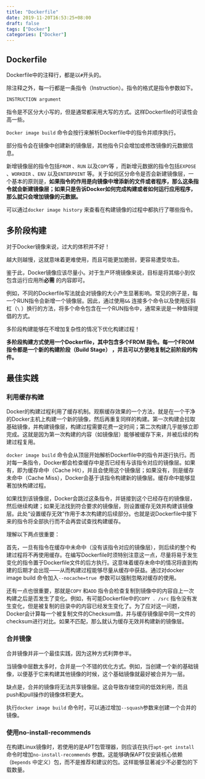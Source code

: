 ```yaml
---
title: "Dockerfile"
date: 2019-11-20T16:53:25+08:00
draft: false
tags: ["Docker"]
categories: ["Docker"]
---
```


## Dockerfile

Dockerfile中的注释行，都是以`#`开头的。

除注释之外，每一行都是一条指令（Instruction）。指令的格式是指令参数如下。

```dockerfile
INSTRUCTION argument
```

指令是不区分大小写的，但是通常都采用大写的方式。这样Dockerfile的可读性会高一些。

`Docker image build` 命令会按行来解析Dockerfile中的指令并顺序执行。

部分指令会在镜像中创建新的镜像层，其他指令只会增加或修改镜像的元数据信息。

新增镜像层的指令包括`FROM` 、`RUN` 以及`COPY`等 ，而新增元数据的指令包括`EXPOSE` 、`WORKDIR` 、`ENV` 以及`ENTERPOINT` 等。关于如何区分命令是否会新建镜像层，一个基本的原则是，**如果指令的作用是向镜像中增添新的文件或者程序，那么这条指令就会新建镜像层；如果只是告诉Docker如何完成构建或者如何运行应用程序，那么就只会增加镜像的元数据。**

可以通过`docker image history` 来查看在构建镜像的过程中都执行了哪些指令。

## 多阶段构建

对于Docker镜像来说，过大的体积并不好！

越大则越慢，这就意味着更难使用，而且可能更加脆弱，更容易遭受攻击。

鉴于此，Docker镜像应该尽量小。对于生产环境镜像来说，目标是将其缩小到仅包含运行应用所**必需** 的内容即可。

例如，不同的Dockerfile写法就会对镜像的大小产生显著影响。常见的例子是，每一个RUN指令会新增一个镜像层。因此，通过使用`&&` 连接多个命令以及使用反斜杠（`\` ）换行的方法，将多个命令包含在一个RUN指令中，通常来说是一种值得提倡的方式。

多阶段构建能够在不增加复杂性的情况下优化构建过程！

**多阶段构建方式使用一个Dockerfile，其中包含多个FROM 指令。每一个FROM 指令都是一个新的构建阶段（Build Stage） ，并且可以方便地复制之前阶段的构件。**

## 最佳实践

### 利用缓存构建

Docker的构建过程利用了缓存机制。观察缓存效果的一个方法，就是在一个干净的Docker主机上构建一个新的镜像，然后再重复同样的构建。第一次构建会拉取基础镜像，并构建镜像层，构建过程需要花费一定时间；第二次构建几乎能够立即完成。这就是因为第一次构建的内容（如镜像层）能够被缓存下来，并被后续的构建过程复用。

`docker image build` 命令会从顶层开始解析Dockerfile中的指令并逐行执行。而对每一条指令，Docker都会检查缓存中是否已经有与该指令对应的镜像层。如果有，即为缓存命中（Cache Hit），并且会使用这个镜像层；如果没有，则是缓存未命中（Cache Miss），Docker会基于该指令构建新的镜像层。缓存命中能够显著加快构建过程。

如果找到该镜像层，Docker会跳过这条指令，并链接到这个已经存在的镜像层，然后继续构建；如果无法找到符合要求的镜像层，则设置缓存无效并构建该镜像层。此处“设置缓存无效”作用于本次构建的后续部分。也就是说Dockerfile中接下来的指令将全部执行而不会再尝试查找构建缓存。

理解以下两点很重要：

首先，一旦有指令在缓存中未命中（没有该指令对应的镜像层），则后续的整个构建过程将不再使用缓存。在编写Dockerfile时须特别注意这一点，尽量将易于发生变化的指令置于Dockerfile文件的后方执行。这意味着缓存未命中的情况将直到构建的后期才会出现——从而构建过程能够尽量从缓存中获益。通过对docker image build 命令加入`--nocache=true `参数可以强制忽略对缓存的使用。

还有一点也很重要，那就是`COPY` 和`ADD` 指令会检查复制到镜像中的内容自上一次构建之后是否发生了变化。例如，有可能Dockerfile中的`COPY . /src` 指令没有发生变化，但是被复制的目录中的内容已经发生变化了。为了应对这一问题，Docker会计算每一个被复制文件的Checksum值，并与缓存镜像层中同一文件的checksum进行对比。如果不匹配，那么就认为缓存无效并构建新的镜像层。

### 合并镜像

合并镜像并非一个最佳实践，因为这种方式利弊参半。

当镜像中层数太多时，合并是一个不错的优化方式。例如，当创建一个新的基础镜像，以便基于它来构建其他镜像的时候，这个基础镜像就最好被合并为一层。

缺点是，合并的镜像将无法共享镜像层。这会导致存储空间的低效利用，而且push和pull操作的镜像体积更大。

执行`docker image build` 命令时，可以通过增加`--squash`参数来创建一个合并的镜像。

### 使用no-install-recommends

在构建Linux镜像时，若使用的是APT包管理器，则应该在执行`apt-get install` 命令时增加`no-install-recommends` 参数。这能够确保APT仅安装核心依赖（`Depends` 中定义）包，而不是推荐和建议的包。这样能够显著减少不必要包的下载数量。

